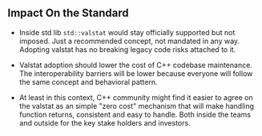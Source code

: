 ##  Impact On the Standard

- Inside std lib `std::valstat` would stay officially supported but not imposed. Just a recommended concept, not mandated in any way. Adopting valstat has no breaking legacy code risks attached to it. 

- Valstat adoption should lower the cost of C++ codebase maintenance. The interoperability barriers will be lower because everyone will follow the same concept and behavioral pattern.

- At least in this context, C++ community might find it easier to agree on the valstat as an simple "zero cost" mechanism that will make handling function returns, consistent and easy to handle. Both inside the teams and outside for the key stake holders and investors.